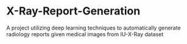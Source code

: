 # X-Ray-Report-Generation
A project utilizing deep learning techniques to automatically generate radiology reports given medical images from IU-X-Ray dataset
